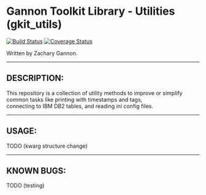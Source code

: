 Gannon Toolkit Library - Utilities (gkit_utils)
=================================

[![Build Status](https://travis-ci.org/gannon93/gkit_utils.svg?branch=master)](https://travis-ci.org/gannon93/gkit_lib)
[![Coverage Status](https://coveralls.io/repos/github/gannon93/gkit_utils/badge.svg?branch=feature%2Fpep8-formatting)](https://coveralls.io/github/gannon93/gkit_utils?branch=feature%2Fpep8-formatting)

Written by Zachary Gannon.   

---

DESCRIPTION:
------------

This repository is a collection of utility methods to improve or simplify common tasks like printing with timestamps and tags,  
connecting to IBM DB2 tables, and reading ini config files.   

---

USAGE:
------

TODO (kwarg structure change)

---

KNOWN BUGS:
-----------

TODO (testing)

